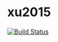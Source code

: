 # xu2015

[![Build Status](https://travis-ci.org/fboehm/xu2015.svg)](https://travis-ci.org/fboehm/xu2015)
